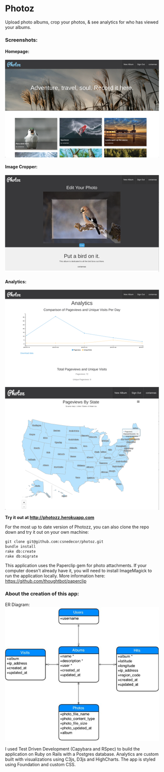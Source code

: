 <h1>Photoz</h1>

Upload photo albums, crop your photos, & see analytics for who has viewed your albums.

<h3>Screenshots:</h3>

<h4>Homepage:</h4>

![Homepage](app/assets/images/homepage-screenshot.png?raw=true)
<h4>Image Cropper:</h4>

![Image Cropper](app/assets/images/image-cropper-screenshot.png?raw=true)
<h4>Analytics:</h4>

![Pageviews Analytics](app/assets/images/pageviews-screenshot.png?raw=true)
![Location Analytics](app/assets/images/locations-screenshot.png?raw=true)

<strong>Try it out at http://photozz.herokuapp.com</strong>

For the most up to date version of Photozz, you can also clone the repo down and try it out on your own machine:

```
git clone git@github.com:csnedecor/photoz.git
bundle install
rake db:create
rake db:migrate
```

This application uses the Paperclip gem for photo attachments. If your computer doesn't already have it, you will need to install ImageMagick to run the application locally.  More information here: https://github.com/thoughtbot/paperclip

<h3>About the creation of this app:</h3>

ER Diagram:
![ER Diagram](app/assets/images/er-diagram.jpg?raw=true)

I used Test Driven Development (Capybara and RSpec) to build the application on Ruby on Rails with a Postgres database. Analytics are custom built with visualizations using C3js, D3js and HighCharts. The app is styled using Foundation and custom CSS.
